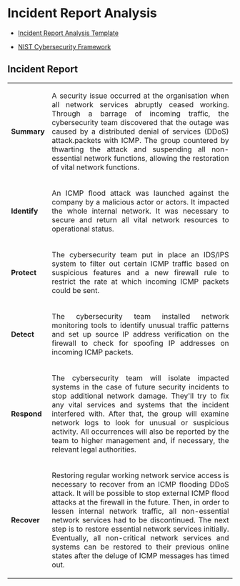 # Incident Report Analysis  

- [Incident Report Analysis Template](https://docs.google.com/document/d/1EnieOKYJyKGsVff5Gg-3-dVwrHrZ2m8Hig6tVpfKqyg/template/preview?resourcekey=0-eb5t-d69zTPLEGthIpVlXw)

- [NIST Cybersecurity Framework ](https://docs.google.com/document/d/15yCDbDCOAcJw-LTz2DeCA7UeLRfvsf176T6MA6ku6ok/template/preview)  

## Incident Report

|         |            |
| ------------- |:-------------:|
| **Summary**      |<p align="justify"> A security issue occurred at the organisation when all network services abruptly ceased working. Through a barrage of incoming traffic, the cybersecurity team discovered that the outage was caused by a distributed denial of services (DDoS) attack.packets with ICMP. The group countered by thwarting the attack and suspending all non-essential network functions, allowing the restoration of vital network functions.</p>|
| **Identify**      |<p align="justify"> An ICMP flood attack was launched against the company by a malicious actor or actors. It impacted the whole internal network. It was necessary to secure and return all vital network resources to operational status.</p>      |
| **Protect** |<p align="justify"> The cybersecurity team put in place an IDS/IPS system to filter out certain ICMP traffic based on suspicious features and a new firewall rule to restrict the rate at which incoming ICMP packets could be sent. </p>     |
| **Detect** |<p align="justify"> The cybersecurity team installed network monitoring tools to identify unusual traffic patterns and set up source IP address verification on the firewall to check for spoofing IP addresses on incoming ICMP packets.</p>      |
| **Respond** |<p align="justify"> The cybersecurity team will isolate impacted systems in the case of future security incidents to stop additional network damage. They'll try to fix any vital services and systems that the incident interfered with. After that, the group will examine network logs to look for unusual or suspicious activity. All occurrences will also be reported by the team to higher management and, if necessary, the relevant legal authorities.</p>      |
| **Recover** |<p align="justify"> Restoring regular working network service access is necessary to recover from an ICMP flooding DDoS attack. It will be possible to stop external ICMP flood attacks at the firewall in the future. Then, in order to lessen internal network traffic, all non-essential network services had to be discontinued. The next step is to restore essential network services initially. Eventually, all non-critical network services and systems can be restored to their previous online states after the deluge of ICMP messages has timed out.</p>      |